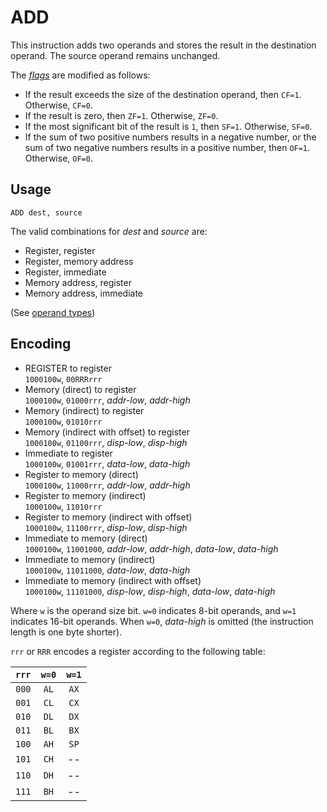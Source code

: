 # ADD

This instruction adds two operands and stores the result in the destination operand. The source operand remains unchanged.

The [_flags_](../cpu#flags) are modified as follows:

- If the result exceeds the size of the destination operand, then `CF=1`. Otherwise, `CF=0`.
- If the result is zero, then `ZF=1`. Otherwise, `ZF=0`.
- If the most significant bit of the result is `1`, then `SF=1`. Otherwise, `SF=0`.
- If the sum of two positive numbers results in a negative number, or the sum of two negative numbers results in a positive number, then `OF=1`. Otherwise, `OF=0`.

## Usage

```vonsim
ADD dest, source
```

The valid combinations for _dest_ and _source_ are:

- Register, register
- Register, memory address
- Register, immediate
- Memory address, register
- Memory address, immediate

(See [operand types](../assembly#operands))

## Encoding

- REGISTER to register  
  `1000100w`, `00RRRrrr`
- Memory (direct) to register  
  `1000100w`, `01000rrr`, _addr-low_, _addr-high_
- Memory (indirect) to register  
  `1000100w`, `01010rrr`
- Memory (indirect with offset) to register  
  `1000100w`, `01100rrr`, _disp-low_, _disp-high_
- Immediate to register  
  `1000100w`, `01001rrr`, _data-low_, _data-high_
- Register to memory (direct)  
  `1000100w`, `11000rrr`, _addr-low_, _addr-high_
- Register to memory (indirect)  
  `1000100w`, `11010rrr`
- Register to memory (indirect with offset)  
  `1000100w`, `11100rrr`, _disp-low_, _disp-high_
- Immediate to memory (direct)  
  `1000100w`, `11001000`, _addr-low_, _addr-high_, _data-low_, _data-high_
- Immediate to memory (indirect)  
  `1000100w`, `11011000`, _data-low_, _data-high_
- Immediate to memory (indirect with offset)  
  `1000100w`, `11101000`, _disp-low_, _disp-high_, _data-low_, _data-high_

Where `w` is the operand size bit. `w=0` indicates 8-bit operands, and `w=1` indicates 16-bit operands. When `w=0`, _data-high_ is omitted (the instruction length is one byte shorter).

`rrr` or `RRR` encodes a register according to the following table:

| `rrr` | `w=0` | `w=1` |
| :---: | :---: | :---: |
| `000` | `AL`  | `AX`  |
| `001` | `CL`  | `CX`  |
| `010` | `DL`  | `DX`  |
| `011` | `BL`  | `BX`  |
| `100` | `AH`  | `SP`  |
| `101` | `CH`  |  --   |
| `110` | `DH`  |  --   |
| `111` | `BH`  |  --   |
